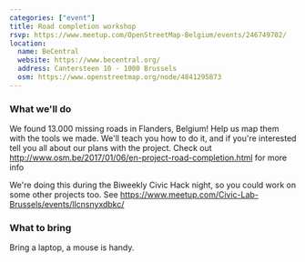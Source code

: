 ```yaml
---
categories: ["event"]
title: Road completion workshop
rsvp: https://www.meetup.com/OpenStreetMap-Belgium/events/246749702/
location:
  name: BeCentral
  website: https://www.becentral.org/
  address: Cantersteen 10 - 1000 Brussels
  osm: https://www.openstreetmap.org/node/4841295873
---
```


### What we'll do

We found 13.000 missing roads in Flanders, Belgium! Help us map them with the tools we made. We'll teach you how to do it, and if you're interested tell you all about our plans with the project.
Check out <http://www.osm.be/2017/01/06/en-project-road-completion.html> for more info

We're doing this during the Biweekly Civic Hack night, so you could work on some other projects too. See <https://www.meetup.com/Civic-Lab-Brussels/events/llcnsnyxdbkc/>

### What to bring

Bring a laptop, a mouse is handy.
